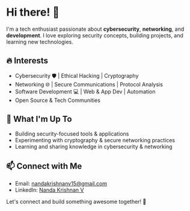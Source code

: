 <h1>Hi there! 👋</h1>

<p>I'm a tech enthusiast passionate about <strong>cybersecurity</strong>, <strong>networking</strong>, and <strong>development</strong>. I love exploring security concepts, building projects, and learning new technologies.</p>

<h2>🔥 Interests</h2>
<ul>
  <li>Cybersecurity 🛡️ | Ethical Hacking | Cryptography</li>
  <li>Networking 🌐 | Secure Communications | Protocol Analysis</li>
  <li>Software Development 💻 | Web & App Dev | Automation</li>
  <li>Open Source & Tech Communities</li>
</ul>

<h2>🚀 What I'm Up To</h2>
<ul>
  <li>Building security-focused tools & applications</li>
  <li>Experimenting with cryptography & secure networking practices</li>
  <li>Learning and sharing knowledge in cybersecurity & networking</li>
</ul>

<h2>📫 Connect with Me</h2>
<ul>
  <li>Email: <a href="mailto:nandakrishnanv15@gmail.com">nandakrishnanv15@gmail.com</a></li>
  <li>LinkedIn: <a href="https://www.linkedin.com/in/nanda-krishnan-v-11234b27b/">Nanda Krishnan V</a></li>
</ul>

<p>Let's connect and build something awesome together! 🚀</p>
